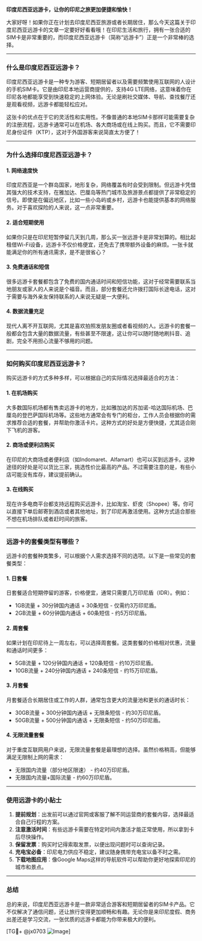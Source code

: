 **印度尼西亚远游卡，让你的印尼之旅更加便捷和愉快！**

大家好呀！如果你正在计划去印度尼西亚旅游或者长期居住，那么今天这篇关于印度尼西亚远游卡的文章一定要好好看看哦！在印尼生活和旅行，拥有一张合适的SIM卡是非常重要的，而印度尼西亚远游卡（简称“远游卡”）正是一个非常棒的选择。

---

### **什么是印度尼西亚远游卡？**

印度尼西亚远游卡是一种专为游客、短期居留者以及需要频繁使用互联网的人设计的手机SIM卡。它是由印尼本地运营商提供的，支持4G LTE网络，这意味着你在印尼各地都能享受到快速稳定的上网体验。无论是刷社交媒体、导航、查找餐厅还是观看视频，远游卡都能轻松应对。

这张卡的优点在于它的灵活性和实用性。不像普通的本地SIM卡那样可能需要复杂的注册流程，远游卡通常可以在机场、各大商场或在线上购买。而且，它不需要印尼身份证件（KTP），这对于外国游客来说简直太方便了！

---

### **为什么选择印度尼西亚远游卡？**

#### **1. 网络速度快**
印度尼西亚是一个群岛国家，地形复杂，网络覆盖有时会受到限制。但远游卡凭借其强大的技术支持，在雅加达、巴厘岛等热门城市及旅游景点都提供了非常稳定的信号。即使是在偏远地区，比如一些小岛屿或乡村，远游卡也能提供基本的网络服务。对于喜欢探险的人来说，这一点非常重要。

#### **2. 适合短期使用**
如果你只是在印尼短暂停留几天到几周，那么买一张远游卡是非常划算的。相比起租借Wi-Fi设备，远游卡不仅价格便宜，还免去了携带额外设备的麻烦。一张卡就能满足你的所有通讯需求，是不是很省心？

#### **3. 免费通话和短信**
很多远游卡套餐都包含了免费的国内通话时间和短信功能，这对于经常需要联系当地朋友或家人的人来说是个福音。而且，部分套餐还允许拨打国际长途电话，这对于需要与海外亲友保持联系的人来说无疑是一大便利。

#### **4. 数据流量充足**
现代人离不开互联网，尤其是喜欢拍照发朋友圈或者看视频的人。远游卡的套餐一般都会包含大量的数据流量，有些甚至不限速，这让你可以随时随地刷抖音、追剧，完全不用担心流量不够用的问题。

---

### **如何购买印度尼西亚远游卡？**

购买远游卡的方式多种多样，可以根据自己的实际情况选择最适合的方法：

#### **1. 在机场购买**
大多数国际机场都有售卖远游卡的地方，比如雅加达的苏加诺-哈达国际机场、巴厘岛的登巴萨国际机场等。这些地方通常会有专门的柜台，工作人员会根据你的需求推荐合适的套餐，并帮助你激活卡片。这种方式的好处是方便快捷，尤其适合刚下飞机的游客。

#### **2. 商场或便利店购买**
在印尼的大商场或者便利店（如Indomaret、Alfamart）也可以买到远游卡。这种途径的好处是可以货比三家，挑选性价比最高的产品。不过需要注意的是，有些小店可能没有库存，建议提前确认。

#### **3. 在线购买**
现在许多电商平台都支持远程购买远游卡，比如淘宝、虾皮（Shopee）等。你可以直接下单后邮寄到酒店或者其他地址，到了印尼再激活使用。这种方式适合那些不想在机场排队或者赶时间的旅客。

---

### **远游卡的套餐类型有哪些？**

远游卡的套餐种类繁多，可以根据个人需求选择不同的选项。以下是一些常见的套餐类型：

#### **1. 日套餐**
日套餐适合短期停留的游客，价格便宜，通常只需要几万印尼盾（IDR）。例如：
- 1GB流量 + 30分钟国内通话 + 30条短信 - 仅需约3万印尼盾。
- 2GB流量 + 60分钟国内通话 + 60条短信 - 约5万印尼盾。

#### **2. 周套餐**
如果计划在印尼待上一周左右，可以选择周套餐。这类套餐的价格相对优惠，流量和通话时间更多：
- 5GB流量 + 120分钟国内通话 + 120条短信 - 约10万印尼盾。
- 10GB流量 + 240分钟国内通话 + 240条短信 - 约15万印尼盾。

#### **3. 月套餐**
月套餐适合长期居住或工作的人群，通常包含更大的流量池和更长的通话时长：
- 30GB流量 + 300分钟国内通话 + 无限条短信 - 约30万印尼盾。
- 50GB流量 + 500分钟国内通话 + 无限条短信 - 约50万印尼盾。

#### **4. 无限流量套餐**
对于重度互联网用户来说，无限流量套餐是最理想的选择。虽然价格稍高，但能够满足无限制上网的需求：
- 无限国内流量（部分地区限速） - 约40万印尼盾。
- 无限国内流量+国际流量 - 约60万印尼盾。

---

### **使用远游卡的小贴士**

1. **提前规划**：出发前可以通过官网或客服了解不同运营商的套餐内容，选择最适合自己行程的方案。
2. **注意激活时间**：有些远游卡需要在特定时间内激活才能正常使用，所以拿到卡后尽快操作。
3. **保留发票**：购买时记得索取发票，以便出现问题时可以查询记录。
4. **充电宝必备**：印尼电力供应不稳定，建议随身携带充电宝以备不时之需。
5. **下载地图应用**：像Google Maps这样的导航软件可以帮助你更好地探索印尼的城市和景点。

---

### **总结**

总的来说，印度尼西亚远游卡是一款非常适合游客和短期居留者的SIM卡产品。它不仅解决了通信问题，还让旅行变得更加顺畅和有趣。无论你是来印尼度假、商务出差还是学习交流，一张优质的远游卡都能为你带来极大的便利。

[TG💪+ @jx0703 ![Image](https://github.com/user-attachments/assets/dbca1d08-cadb-493c-b0ec-ad6f7a83f270)]